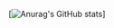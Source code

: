 [![Anurag's GitHub stats](https://github-readme-stats.vercel.app/api?username=VagTsop)]
<!DOCTYPE html>
<html>
<head>
    <meta charset="utf-8">
    <title></title>
     <script src="/dist/github-widget.esm.mjs" type="module"></script>
</head>
<body>
  <github-w user="VagTsop">
    <profile-info 
        data-theme="light"
        data-company="true"
        data-bio="false"
        >
    </profile-info>
</github-w>

</body>
</html>
